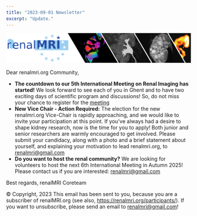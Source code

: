 ```yaml
---
title: "2023-09-01 Newsletter"
excerpt: "Update."
---
```


![image-center](/assets/images/newsletter_renalMRI.png)

Dear renalmri.org Community,

- **The countdown to our 5th International Meeting on Renal Imaging has started!**
  We look forward to see each of you in Ghent and to have two exciting days of scientific program and discussions! So, do not miss your chance to register for the [meeting](https://renalmri.org/events/gent2023)
- **New Vice Chair - Action Required:**
  The election for the new renalmri.org Vice-Chair is rapidly approaching, and we would like to invite your participation at this point. If you've always had a desire to shape kidney research, now is the time for you to apply!
Both junior and senior researchers are warmly encouraged to get involved.
Please submit your candidacy, along with a photo and a brief statement about yourself, and explaining your motivation to lead renalmri.org, to [renalmri@gmail.com](mailto:renalmri@gmail.com)
- **Do you want to host the renal community?**
  We are looking for volunteers to host the next 6th International Meeting in Autumn 2025! Please contact us if you are interested: [renalmri@gmail.com](mailto:renalmri@gmail.com)

Best regards,
renalMRI Coreteam

© Copyright, 2023
This email has been sent to you, because you are a subscriber of renalMRI.org (see also, https://renalmri.org/participants/).
If you want to unsubscribe, please send an email to renalmri@gmail.com!
